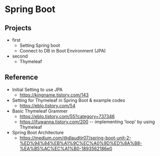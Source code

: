 # Spring Boot
## Projects
- first
  - Setting Spring boot
  - Connect to DB in Boot Environment (JPA)
- second
  - Thymeleaf

## Reference

- Initial Setting to use JPA
  - https://kingname.tistory.com/143
- Setting for Thymeleaf in Spring Boot & example codes
  - https://eblo.tistory.com/54
- Basic Thymeleaf Grammer
  - https://eblo.tistory.com/55?category=737346
  - https://ifuwanna.tistory.com/200  -- implementing 'loop' by using Thymeleaf
- Spring Boot Architecture
  - https://medium.com/@dlaudtjr07/spring-boot-unit-2-%ED%94%84%EB%A1%9C%EC%A0%9D%ED%8A%B8-%EA%B5%AC%EC%A1%B0-1893562186e0
